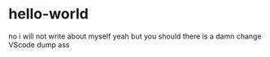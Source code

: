 # hello-world

no i will not write about myself
yeah but you should
there is a damn change VScode dump ass
